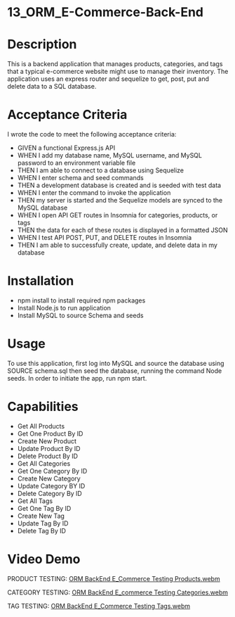 # 13_ORM_E-Commerce-Back-End

# Description
This is a backend application that manages products, categories, and tags that a typical e-commerce website might use to manage their inventory. The application uses an express router and sequelize to get, post, put and delete data to a SQL database. 


# Acceptance Criteria
I wrote the  code to meet the following acceptance criteria:

* GIVEN a functional Express.js API
* WHEN I add my database name, MySQL username, and MySQL password to an environment variable file
* THEN I am able to connect to a database using Sequelize
* WHEN I enter schema and seed commands
* THEN a development database is created and is seeded with test data
* WHEN I enter the command to invoke the application
* THEN my server is started and the Sequelize models are synced to the MySQL database
* WHEN I open API GET routes in Insomnia for categories, products, or tags
* THEN the data for each of these routes is displayed in a formatted JSON
* WHEN I test API POST, PUT, and DELETE routes in Insomnia
* THEN I am able to successfully create, update, and delete data in my database

# Installation

* npm install to install required npm packages
* Install Node.js to run application
* Install MySQL to source Schema and seeds

# Usage
To use this application, first log into MySQL and source the database using SOURCE schema.sql then seed the database, running the command Node seeds. In order to initiate the app, run npm start. 

# Capabilities

* Get All Products 
* Get One Product By ID
* Create New Product
* Update Product By ID
* Delete Product By ID
* Get All Categories
* Get One Category By ID
* Create New Category
* Update Category BY ID
* Delete Category By ID
* Get All Tags
* Get One Tag By ID
* Create New Tag
* Update Tag By ID
* Delete Tag By ID


# Video Demo

PRODUCT TESTING: 
[ORM BackEnd E_Commerce Testing Products.webm](https://user-images.githubusercontent.com/70189946/192928136-eed81642-b969-4019-aece-080104538a14.webm)

CATEGORY TESTING: 
[ORM BackEnd E_commerce Testing Categories.webm](https://user-images.githubusercontent.com/70189946/192928318-91d99acf-09c9-408e-aef3-6ebcf41fecad.webm)

TAG TESTING: 
[ORM BackEnd E_Commerce Testing Tags.webm](https://user-images.githubusercontent.com/70189946/192928530-bda053ae-d24c-4843-9f9f-48891a0e6c17.webm)

